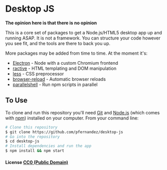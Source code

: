 # Desktop JS

**The opinion here is that there is no opinion**

This is a core set of packages to get a Node.js/HTML5 desktop app up and running ASAP. It is not a framework. You can structure your code however you see fit, and the tools are there to back you up.

More packages may be added from time to time. At the moment it's:

- [Electron](http://electron.atom.io/) - Node with a custom Chromium frontend
- [ractive](https://github.com/ractivejs/ractive) - HTML templating and DOM manipulation
- [less](http://lesscss.org/) - CSS preprocessor
- [browser-reload](https://github.com/mantoni/browser-reload) - Automatic browser reloads
- [parallelshell](https://github.com/keithamus/parallelshell) - Run npm scripts in parallel

## To Use

To clone and run this repository you'll need [Git](https://git-scm.com) and [Node.js](https://nodejs.org/en/download/) (which comes with [npm](http://npmjs.com)) installed on your computer. From your command line:

```bash
# Clone this repository
$ git clone https://github.com/pfernandez/desktop-js
# Go into the repository
$ cd desktop-js
# Install dependencies and run the app
$ npm install && npm start
```

#### License [CC0 (Public Domain)](LICENSE.md)
